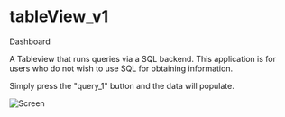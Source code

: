 # tableView_v1
Dashboard

A Tableview that runs queries via a SQL backend. This application is for users who do not wish to use SQL for obtaining information.

Simply press the "query_1" button and the data will populate.



![Screen](https://user-images.githubusercontent.com/18185520/54482618-9bf2e780-4803-11e9-888d-8c93afbae90a.PNG)

